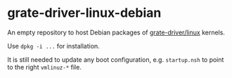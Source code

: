 # grate-driver-linux-debian

An empty repository to host Debian packages of [grate-driver/linux](https://github.com/grate-driver/linux) kernels.

Use `dpkg -i ...` for installation.

It is still needed to update any boot configuration, e.g. `startup.nsh` to point to the right `vmlinuz-*` file. 

